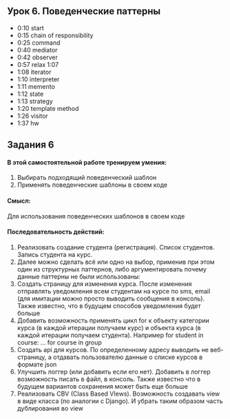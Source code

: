 ## Урок 6. Поведенческие паттерны
* 0:10 start
* 0:15 chain of responsibility
* 0:25 command
* 0:40 mediator
* 0:42 observer
* 0:57 relax 1:07
* 1:08 iterator
* 1:10 interpreter
* 1:11 memento
* 1:12 state
* 1:13 strategy
* 1:20 template method
* 1:26 visitor
* 1:37 hw

## Задания 6
#### В этой самостоятельной работе тренируем умения:
1. Выбирать подходящий поведенческий шаблон
2. Применять поведенческие шаблоны в своем коде
#### Смысл:
Для использования поведенческих шаблонов в своем коде
#### Последовательность действий:
1. Реализовать создание студента (регистрация). Список студентов. Запись студента на курс.
2. Далее можно сделать всё или одно на выбор, применив при этом один из структурных паттернов, либо аргументировать почему данные паттерны не были использованы:
3. Создать страницу для изменения курса. После изменения отправлять уведомления всем студентам на курсе по sms, email (для имитации можно просто выводить сообщения в консоль). Также известно, что в будущем способов уведомления будет больше
4. Добавить возможность применять цикл for к объекту категории курса (в каждой итерации получаем курс) и объекта курса (в каждой итерации получаем студента). Например for student in course: … for course in group
5. Создать api для курсов. По определенному адресу выводить не веб-страницу, а отдавать пользователю данные о списке курсов в формате json
6. Улучшить логгер (или добавить если его нет). Добавить в логгер возможность писать в файл, в консоль. Также известно что в будущем вариантов сохранения может быть еще больше
7. Реализовать CBV (Class Based VIews). Возможность создавать view в виде класса (по аналогии с Django). И убрать таким образом часть дублирования во view

[//]: # (## Урок 5. Структурные паттерны)
[//]: # (* 0:16 start)
[//]: # (* 0:26 adapter)
[//]: # (* 0:41 decorator)
[//]: # (* 0:51 proxy)
[//]: # (* 0:59 relax 1:09)
[//]: # (* 1:10 facade)
[//]: # (* 1:18 composer)
[//]: # (* 1:28 hw)
[//]: # (## Задания 5)
[//]: # (####В этой самостоятельной работе тренируем умения:)
[//]: # (1. Выбирать подходящий структурный шаблон)
[//]: # (2. Применять структурные шаблоны в своем коде)
[//]: # (####Смысл:)
[//]: # (Для использования структурных шаблонов в своем коде)
[//]: # (####Последовательность действий:)
[//]: # (Можно сделать всё или одно на выбор, применив при этом один из структурных паттернов, либо аргументировать почему данные паттерны не были использованы:)
[//]: # (1. Добавить декоратор для добавления связки url-view в приложение, чтобы можно было добавлять url-ы, как в фреймворке Flask @app&#40;‘/some_url/’&#41;)
[//]: # (2. Добавить декоратор @debug, для view, если мы указываем данный декоратор над view, то в терминал выводятся название функции и время ее выполнения)
[//]: # (3. Добавить подкатегорий. Т.е. категория курса может входит в другую категорию, а может не входить и вложенность может быть любая. Например: Программирование->Web->Python->Django. После на страницу списка категорий добавить вывод количества курсов в каждой из категорий. Например Программирование - 10, Web - 5, Python - 3, …)
[//]: # (4. Добавить 2 новых вида wsgi-application. Первый - логирующий &#40;такой же как основной, только он для каждого запроса выводит информацию &#40;тип запроса и параметры&#41; в консоль. Второй - фейковый &#40;на все запросы пользователя отвечает “200 OK”, “Hello from Fake”&#41;)
[//]: # (5. По желанию можно добавить любой другой полезный функционал)
[//]: # (## Урок 4. Порождающие паттерны)
[//]: # (* 0:19 start)
[//]: # (* 0:21 born patterns)
[//]: # (* 0:29 factory)
[//]: # (* 0:38 abc_factory)
[//]: # (* 0:49 prototype)
[//]: # (* 0:54 relax 1:04)
[//]: # (* 1:05 builder)
[//]: # (* 1:15 singleton)
[//]: # (* 1:23 hw)
[//]: # (## Задания 4)
[//]: # (#### В этой самостоятельной работе тренируем умения:)
[//]: # (1. Выбирать подходящий порождающий шаблон.)
[//]: # (2. Применять порождающие шаблоны в своём коде.)
[//]: # (#### Зачем:)
[//]: # (Для использования порождающих шаблонов в своём коде.)
[//]: # (#### Последовательность действий:)
[//]: # (0. На базе нашего WSGI-фреймворка мы начинаем делать обучающий сайт, чтобы на нём)
[//]: # (отработать навыки применения шаблонов проектирования.)
[//]: # (1. Тема &#40;чему мы будем обучать&#41; может быть любая, что вам больше нравится &#40;например:)
[//]: # (горные лыжи, йога, администрирование, фридайвинг, продажи, …&#41;.)
[//]: # (2. Минимальное описание работы сайта следующее:)
[//]: # (   - a. На сайте есть курсы по обучению чему-либо. Курс относится к какой-либо категории.)
[//]: # (   Например, есть курсы обучения программированию на Python, Java, JavaScript. И)
[//]: # (   курсы Python для новичков, Java для профи, …)
[//]: # (   - b. Также на сайте есть студенты, которые могут записаться на один или несколько)
[//]: # (   курсов.)
[//]: # (3. Это минимальный функционал, на котором мы будем отрабатывать шаблоны, можно будет его)
[//]: # (расширить.)
[//]: # (4. В домашнем задании требуется добавить следующий функционал:)
[//]: # (   - a. Создание категории курсов.)
[//]: # (   - b. Вывод списка категорий.)
[//]: # (   - c. Создание курса.)
[//]: # (   - d. Вывод списка курсов.)
[//]: # (5. Далее можно сделать всё или одно на выбор, применив при этом один из порождающих)
[//]: # (паттернов, либо аргументировать, почему паттерны не были использованы:)
[//]: # (   - a. На сайте могут быть курсы разных видов: офлайн &#40;вживую&#41;, для них указывается)
[//]: # (адрес проведения, и онлайн &#40;вебинары&#41;, для них указывается вебинарная система.)
[//]: # (Также известно, что в будущем могут добавиться новые виды курсов.)
[//]: # (   - b. Реализовать простой логгер &#40;не используя сторонние библиотеки&#41;. У логгера есть имя.)
[//]: # (Логгер с одним и тем же именем пишет данные в один и тот же файл, а с другим)
[//]: # (именем — в другой.)
[//]: # (   - c. Реализовать страницу для копирования уже существующего курса, чтобы не создавать)
[//]: # (его снова с нуля, а скопировать существующий и немного отредактировать.)
[//]: # (## Урок 3. Принципы проектирования)
[//]: # (* 0:11 start)
[//]: # (* 0:14 principles)
[//]: # (* 0:21 methods)
[//]: # (* 0:26 dry)
[//]: # (* 0:29 kiss)
[//]: # (* 0:32 solid)
[//]: # (* 0:34 srp)
[//]: # (* 0:42 ocp)
[//]: # (* 0:56 isp)
[//]: # (* 1:01 dip)
[//]: # (* 1:09 relax 1:19)
[//]: # (* 1:19 lsp)
[//]: # (* 1:32 grasp)
[//]: # (* 1:33 hw)
[//]: # ()
[//]: # (## Задания 3)
[//]: # (**В этой самостоятельной работе тренируем умения:**)
[//]: # (1. Работать с шаблонизатором)
[//]: # (2. Использовать базовые и включенные шаблоны)
[//]: # ()
[//]: # (<br>**Смысл:**)
[//]: # (<br>Для того чтобы избегать дублирования в шаблонах)
[//]: # ()
[//]: # (**Последовательность действий:**)
[//]: # (0. Внести изменения в wsgi-фреймворк, которые позволят использовать механизм наследования и включения шаблонов)
[//]: # (1. Создать базовый шаблон для всех страниц сайта)
[//]: # (2. Если нужно создать один или несколько включенных шаблонов)
[//]: # (3. Добавить на сайт меню, которое будет отображаться на всех страницах)
[//]: # (4. Улучшить имеющиеся страницы с использованием базовых и включенных шаблонов)
[//]: # (5. Проверить что фреймворк готов для дальнейшего использования при желании добавить какой либо полезный функционал)
[//]: # (## Урок 2. Архитектура python-приложений)
[//]: # (* 0:10 start)
[//]: # (* 0:17 description)
[//]: # (* 0:36 advantages)
[//]: # (* 0:43 principles)
[//]: # (* 0:55 criteria)
[//]: # (* 1:06 erosion)
[//]: # (* 1:09 types)
[//]: # (* 1:10 client-server)
[//]: # (* 1:12 multilayer)
[//]: # (* 1:18 DDD)
[//]: # (* 1:19 SOA)
[//]: # (* 1:22 ESB)
[//]: # (* 1:24 relax 1:34)
[//]: # (* 1:35 wsgi)
[//]: # (* 1:46 hw)
[//]: # (## Задания 2)
[//]: # (**В этой самостоятельной работе тренируем умения:**)
[//]: # (1. Разделять get и post запрос внутри wsgi-фреймворка)
[//]: # (2. Получать и декодировать параметры post запроса)
[//]: # (<br>**Смысл:**)
[//]: # (<br>Чтобы уметь обрабатывать разные типы web-запросов)
[//]: # (**Последовательность действий:**)
[//]: # (0. Добавить в свой wsgi-фреймворк возможность обработки post-запроса)
[//]: # (1. Добавить в свой wsgi-фреймворк возможность получения данных из post запроса)
[//]: # (2. Дополнительно можно добавить возможность получения данных из get запроса)
[//]: # (3. В проект добавить страницу контактов на которой пользователь может отправить нам сообщение &#40;пользователь вводит тему сообщения, его текст, свой email&#41;)
[//]: # (4. После отправки реализовать сохранение сообщения в файл, либо вывести сообщение в терминал &#40;базу данных пока не используем&#41;)
[//]: # (## Урок 1. Паттерны web-представления)
[//]: # (* 0:10 startweb)
[//]: # (* 0:15 description)
[//]: # (* 0:25 mvc)
[//]: # (* 0:34 page controller)
[//]: # (* 0:37 front controller)
[//]: # (* 0:43 wsgi)
[//]: # (* 0:54 ubuntu)
[//]: # (* 0:59 fwsgi)
[//]: # (* 1:01 -2)
[//]: # (* 1:03 -3)
[//]: # (* 1:05 -4)
[//]: # (* 1:07 -5)
[//]: # (* 1:08 -6 routes)
[//]: # (* 1:10 -7)
[//]: # (* 1:11 relax 1:21)
[//]: # (* 1:22 -8 html)
[//]: # (* 1:24 -9 request)
[//]: # (* 1:29 -10 front)
[//]: # (* 1:34 pip install jinja2)
[//]: # (* 1:36 templator)
[//]: # (* 1:40 hw)
[//]: # ()
[//]: # (## Задания 1)
[//]: # (###В этой самостоятельной работе тренируем умения:)
[//]: # (1. Использовать паттерны page controller, front controller)
[//]: # (2. Использовать шаблонизатор)
[//]: # (### Смысл:)
[//]: # (Понимать и применять паттерны page и front controllers, понимать как устроены и работают wsgi фреймворки. Использовать шаблонизаторы)
[//]: # (###Последовательность действий:)
[//]: # (0. Создать репозиторий для нового проекта &#40;gitlab, github, ...&#41;)
[//]: # (1. С помощью uwsgi или gunicorn запустить пример simple_wsgi.py, проверить что он работает &#40;Эти библиотеки работают на linux системах, документацию по ним можно найти в дополнительных материалах&#41;)
[//]: # (2. Написать свой wsgi фреймворк использую паттерны page controller и front controller.)
[//]: # (<br>Описание работы фреймворка:)
[//]: # (<br>возможность отвечать на get запросы пользователя &#40;код ответа + html страница&#41;)
[//]: # (<br>для разных url - адресов отвечать разными страницами)
[//]: # (<br>page controller - возможность без изменения фреймворка добавить view для обработки нового адреса)
[//]: # (<br>front controller - возможность без изменения фреймворка вносить изменения в обработку всех запросов)
[//]: # (3. Реализовать рендеринг страниц с помощью шаблонизатора jinja2. Документацию по этой библиотеке можно найти в дополнительных материалах)
[//]: # (4. Добавить любый полезный функционал в фреймворк, например обработку наличия &#40;отсутствия&#41; слеша в конце адреса, ...)
[//]: # (5. Добавить для демонстрации 2 любые разные страницы &#40;например главная и about или любые другие&#41;)
[//]: # (6. Сдать дз в виде ссылки на репозиторий)
[//]: # (7. В readme указать пример как запустить фреймворк с помощью uwsgi и/или gunicorn)
